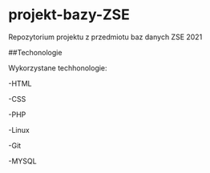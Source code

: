 # projekt-bazy-ZSE
Repozytorium projektu z przedmiotu baz danych ZSE 2021

##Techonologie

Wykorzystane techhonologie:

-HTML

-CSS

-PHP

-Linux

-Git

-MYSQL